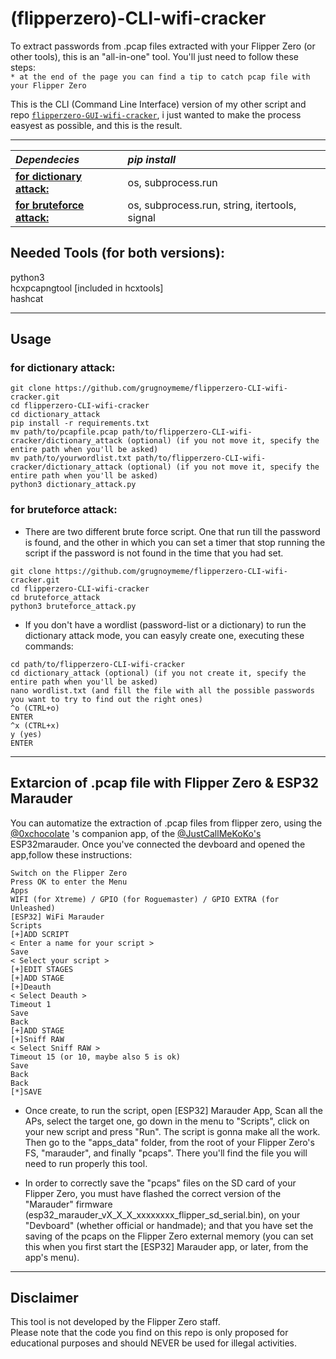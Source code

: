 # (flipperzero)-CLI-wifi-cracker

To extract passwords from .pcap files extracted with your Flipper Zero (or other tools), this is an "all-in-one" tool. 
You'll just need to follow these steps:       
`* at the end of the page you can find a tip to catch pcap file with your Flipper Zero`

This is the CLI (Command Line Interface) version of my other script and repo [`flipperzero-GUI-wifi-cracker`](https://github.com/grugnoymeme/flipperzero-GUI-wifi-cracker), i just wanted to make the process easyest as possible, and this is the result.

---    
|***Dependecies***|***pip install***|
|:-----|:-----------------------------------------------------|
|<ins>**for dictionary attack:**</ins>|os, subprocess.run |
|<ins>**for bruteforce attack:**</ins>|os, subprocess.run, string, itertools, signal|


## Needed Tools (for both versions):
python3   
hcxpcapngtool [included in hcxtools]                  
hashcat   

---
## Usage

### for dictionary attack:
```
git clone https://github.com/grugnoymeme/flipperzero-CLI-wifi-cracker.git
cd flipperzero-CLI-wifi-cracker
cd dictionary_attack
pip install -r requirements.txt
mv path/to/pcapfile.pcap path/to/flipperzero-CLI-wifi-cracker/dictionary_attack (optional) (if you not move it, specify the entire path when you'll be asked)    
mv path/to/yourwordlist.txt path/to/flipperzero-CLI-wifi-cracker/dictionary_attack (optional) (if you not move it, specify the entire path when you'll be asked)    
python3 dictionary_attack.py
```
### for bruteforce attack:    
* There are two different brute force script. One that run till the password is found, and the other in which you can set a timer that stop running the script if the password is not found in the time that you had set.
```
git clone https://github.com/grugnoymeme/flipperzero-CLI-wifi-cracker.git
cd flipperzero-CLI-wifi-cracker
cd bruteforce_attack 
python3 bruteforce_attack.py
```
* If you don't have a wordlist (password-list or a dictionary) to run the dictionary attack mode, you can easyly create one, executing these commands:
```
cd path/to/flipperzero-CLI-wifi-cracker
cd dictionary_attack (optional) (if you not create it, specify the entire path when you'll be asked)
nano wordlist.txt (and fill the file with all the possible passwords you want to try to find out the right ones)
^o (CTRL+o)
ENTER
^x (CTRL+x)
y (yes)
ENTER
```

---
## Extarcion of .pcap file with Flipper Zero & ESP32 Marauder  
You can automatize the extraction of .pcap files from flipper zero, using the [@0xchocolate](https://github.com/0xchocolate) 's companion app, of the [@JustCallMeKoKo's](https://github.com/justcallmekoko) ESP32marauder. Once you've connected the devboard and opened the app,follow these instructions:
```
Switch on the Flipper Zero
Press OK to enter the Menu       
Apps       
WIFI (for Xtreme) / GPIO (for Roguemaster) / GPIO EXTRA (for Unleashed)        
[ESP32] WiFi Marauder       
Scripts   
[+]ADD SCRIPT    
< Enter a name for your script >   
Save    
< Select your script >    
[+]EDIT STAGES    
[+]ADD STAGE    
[+]Deauth     
< Select Deauth >     
Timeout 1    
Save    
Back    
[+]ADD STAGE    
[+]Sniff RAW     
< Select Sniff RAW >    
Timeout 15 (or 10, maybe also 5 is ok)     
Save    
Back     
Back     
[*]SAVE
```
* Once create, to run the script, open [ESP32] Marauder App, Scan all the APs, select the target one, go down in the menu to "Scripts", click on your new script and press "Run". The script is gonna make all the work.     
Then go to the "apps_data" folder, from the root of your Flipper Zero's FS, "marauder", and finally "pcaps".
There you'll find the file you will need to run properly this tool.

* In order to correctly save the "pcaps" files on the SD card of your Flipper Zero, you must have flashed the correct version of the "Marauder" firmware (esp32_marauder_vX_X_X_xxxxxxxx_flipper_sd_serial.bin), on your "Devboard" (whether official or handmade); and that you have set the saving of the pcaps on the Flipper Zero external memory (you can set this when you first start the [ESP32] Marauder app, or later, from the app's menu). 
  
---
## Disclaimer
This tool is not developed by the Flipper Zero staff.    
Please note that the code you find on this repo is only proposed for educational purposes and should NEVER be used for illegal activities.
